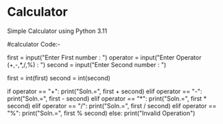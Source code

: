 # Calculator
Simple Calculator using Python 3.11

#calculator Code:-

first = input("Enter First number : ")
operator = input("Enter Operator (+,-,*,/,%) : ")
second = input("Enter Second number : ")

first = int(first)
second = int(second)

if operator == "+":
    print("Soln.=", first + second)
elif operator == "-":
    print("Soln.=", first - second)
elif operator == "*":
    print("Soln.=", first * second)
elif operator == "/":
    print("Soln.=", first / second)
elif operator == "%":
    print("Soln.=", first % second)
else:
    print("Invalid Operation")
